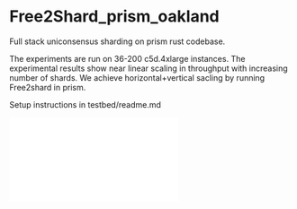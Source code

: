 # Free2Shard_prism_oakland
Full stack uniconsensus sharding on prism rust codebase.

The experiments are run on 36-200 c5d.4xlarge instances. The experimental results show near linear scaling in throughput with increasing number of shards. We achieve horizontal+vertical sacling by running Free2shard in prism.

Setup instructions in testbed/readme.md

![Net throughput plot](tpplot2.pdf)
